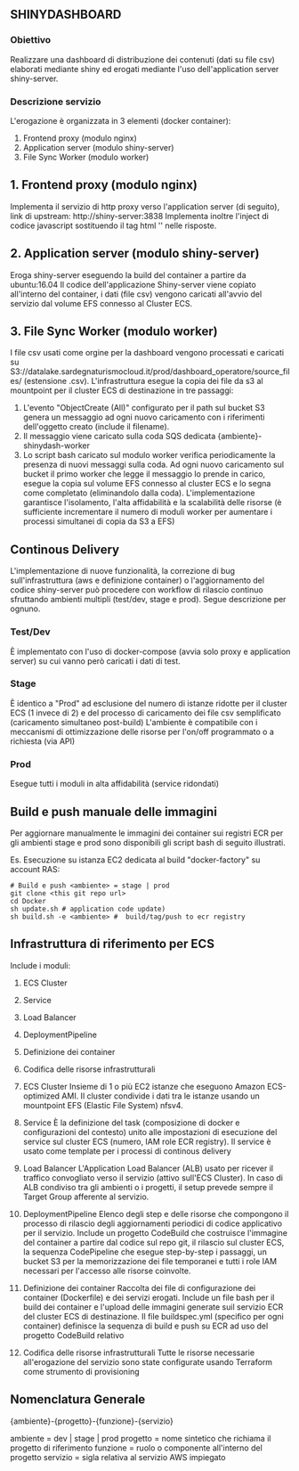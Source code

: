 ## SHINYDASHBOARD
### Obiettivo
Realizzare una dashboard di distribuzione dei contenuti (dati su file csv) elaborati mediante shiny ed erogati   mediante l'uso dell'application server shiny-server.

### Descrizione servizio
L'erogazione è organizzata in 3 elementi (docker container):
1. Frontend proxy (modulo nginx)   
2. Application server (modulo shiny-server)
3. File Sync Worker (modulo worker)

## 1. Frontend proxy (modulo nginx)
Implementa il servizio di http proxy verso l'application server (di seguito), link di upstream: http://shiny-server:3838
Implementa inoltre l'inject di codice javascript sostituendo il tag html '</head>' nelle risposte.

## 2. Application server (modulo shiny-server)
Eroga shiny-server eseguendo la build del container a partire da ubuntu:16.04 
Il codice dell'applicazione Shiny-server viene copiato all'interno del container, i dati (file csv) vengono caricati all'avvio del servizio dal volume EFS connesso al Cluster ECS.

## 3. File Sync Worker (modulo worker)
I file csv usati come orgine per la dashboard vengono processati e caricati su S3://datalake.sardegnaturismocloud.it/prod/dashboard_operatore/source_files/ (estensione .csv).
L'infrastruttura esegue la copia dei file da s3 al mountpoint per il cluster ECS di destinazione in tre passaggi:
1. L'evento "ObjectCreate (All)" configurato per il path sul bucket S3 genera un messaggio ad ogni nuovo caricamento con i riferimenti dell'oggetto creato (include il filename). 
2. Il messaggio viene caricato sulla coda SQS dedicata {ambiente}-shinydash-worker
3. Lo script bash caricato sul modulo worker verifica periodicamente la presenza di nuovi messaggi sulla coda. Ad ogni nuovo caricamento sul bucket il primo worker che legge il messaggio lo prende in carico, esegue la copia sul volume EFS connesso al cluster ECS e lo segna come completato (eliminandolo dalla coda).
L'implementazione garantisce l'isolamento, l'alta affidabilità e la scalabilità delle risorse (è sufficiente incrementare il numero di moduli worker per aumentare i processi simultanei di copia da S3 a EFS)  

## Continous Delivery
L'implementazione di nuove funzionalità, la correzione di bug sull'infrastruttura (aws e definizione container) o l'aggiornamento del codice shiny-server può procedere con workflow di rilascio continuo sfruttando ambienti multipli (test/dev, stage e prod).
Segue descrizione per ognuno.

### Test/Dev 
È implementato con l'uso di docker-compose (avvia solo proxy e application server) su cui vanno però caricati i dati di test.

### Stage
È identico a "Prod" ad esclusione del numero di istanze ridotte per il cluster ECS (1 invece di 2) e del processo di caricamento dei file csv semplificato (caricamento simultaneo post-build)
L'ambiente è compatibile con i meccanismi di ottimizzazione delle risorse per l'on/off programmato o a richiesta (via API)

### Prod
Esegue tutti i moduli in alta affidabilità (service ridondati)


## Build e push manuale delle immagini
Per aggiornare manualmente le immagini dei container sui registri ECR per gli ambienti stage e prod sono disponibili gli script bash di seguito illustrati. 

Es. Esecuzione su istanza EC2 dedicata al build "docker-factory" su account RAS: 
```
# Build e push <ambiente> = stage | prod 
git clone <this git repo url>
cd Docker
sh update.sh # application code update)
sh build.sh -e <ambiente> #  build/tag/push to ecr registry
```



## Infrastruttura di riferimento per ECS


Include i moduli:
1. ECS Cluster
2. Service
3. Load Balancer 
4. DeploymentPipeline
5. Definizione dei container
6. Codifica delle risorse infrastrutturali

1. ECS Cluster
Insieme di 1 o più EC2 istanze che eseguono Amazon ECS-optimized AMI. Il cluster condivide i dati tra le istanze usando un mountpoint EFS (Elastic File System)  nfsv4.

2. Service
È la definizione del task (composizione di docker e configurazioni del contesto) unito alle impostazioni di esecuzione del service sul cluster ECS (numero, IAM role ECR registry). Il service è usato come template per i processi di continous delivery

3. Load Balancer
L'Application Load Balancer (ALB) usato per ricever il traffico convogliato verso il servizio (attivo sull'ECS Cluster). In caso di ALB condiviso tra gli ambienti o i progetti, il setup prevede sempre il Target Group afferente al servizio.

4. DeploymentPipeline
Elenco degli step e delle risorse che compongono il processo di rilascio degli aggiornamenti periodici di codice applicativo per il servizio.
Include un progetto CodeBuild che costruisce l'immagine del container a partire dal codice sul repo git, il rilascio sul cluster ECS, la sequenza CodePipeline che esegue step-by-step i passaggi, un bucket S3 per la memorizzazione dei file temporanei e tutti i role IAM necessari per l'accesso alle risorse coinvolte.

5. Definizione dei container
Raccolta dei file di configurazione dei container (Dockerfile) e dei servizi erogati. Include un file bash per il build dei container e l'upload delle immagini generate suil servizio ECR del cluster ECS di destinazione.
Il file buildspec.yml (specifico per ogni container) definisce la sequenza di build e push su ECR ad uso del progetto CodeBuild relativo

6. Codifica delle risorse infrastrutturali
Tutte le risorse necessarie all'erogazione del servizio sono state configurate usando Terraform come strumento di provisioning


## Nomenclatura Generale

{ambiente}-{progetto}-{funzione}-{servizio}

ambiente = dev | stage | prod
progetto = nome sintetico che richiama il progetto di riferimento
funzione = ruolo o componente all'interno del progetto
servizio = sigla relativa al servizio AWS impiegato

